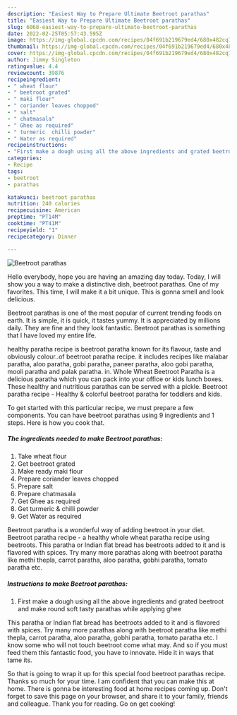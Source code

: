 ```yaml
---
description: "Easiest Way to Prepare Ultimate Beetroot parathas"
title: "Easiest Way to Prepare Ultimate Beetroot parathas"
slug: 6068-easiest-way-to-prepare-ultimate-beetroot-parathas
date: 2022-02-25T05:57:43.595Z
image: https://img-global.cpcdn.com/recipes/04f691b219679ed4/680x482cq70/beetroot-parathas-recipe-main-photo.jpg
thumbnail: https://img-global.cpcdn.com/recipes/04f691b219679ed4/680x482cq70/beetroot-parathas-recipe-main-photo.jpg
cover: https://img-global.cpcdn.com/recipes/04f691b219679ed4/680x482cq70/beetroot-parathas-recipe-main-photo.jpg
author: Jimmy Singleton
ratingvalue: 4.4
reviewcount: 39876
recipeingredient:
- " wheat flour"
- " beetroot grated"
- " maki flour"
- " coriander leaves chopped"
- " salt"
- " chatmasala"
- " Ghee as required"
- " turmeric  chilli powder"
- " Water as required"
recipeinstructions:
- "First make a dough using all the above ingredients and grated beetroot and make round soft tasty parathas while applying ghee"
categories:
- Recipe
tags:
- beetroot
- parathas

katakunci: beetroot parathas 
nutrition: 240 calories
recipecuisine: American
preptime: "PT14M"
cooktime: "PT41M"
recipeyield: "1"
recipecategory: Dinner

---
```



![Beetroot parathas](https://img-global.cpcdn.com/recipes/04f691b219679ed4/680x482cq70/beetroot-parathas-recipe-main-photo.jpg)

Hello everybody, hope you are having an amazing day today. Today, I will show you a way to make a distinctive dish, beetroot parathas. One of my favorites. This time, I will make it a bit unique. This is gonna smell and look delicious.

Beetroot parathas is one of the most popular of current trending foods on earth. It is simple, it is quick, it tastes yummy. It is appreciated by millions daily. They are fine and they look fantastic. Beetroot parathas is something that I have loved my entire life.

healthy paratha recipe is beetroot paratha known for its flavour, taste and obviously colour..of beetroot paratha recipe. it includes recipes like malabar paratha, aloo paratha, gobi paratha, paneer paratha, aloo gobi paratha, mooli paratha and palak paratha. in. Whole Wheat Beetroot Paratha is a delicious paratha which you can pack into your office or kids lunch boxes. These healthy and nutritious parathas can be served with a pickle. Beetroot paratha recipe - Healthy &amp; colorful beetroot paratha for toddlers and kids.


To get started with this particular recipe, we must prepare a few components. You can have beetroot parathas using 9 ingredients and 1 steps. Here is how you cook that.

<!--inarticleads1-->

##### The ingredients needed to make Beetroot parathas:

1. Take  wheat flour
1. Get  beetroot grated
1. Make ready  maki flour
1. Prepare  coriander leaves chopped
1. Prepare  salt
1. Prepare  chatmasala
1. Get  Ghee as required
1. Get  turmeric &amp; chilli powder
1. Get  Water as required


Beetroot paratha is a wonderful way of adding beetroot in your diet. Beetroot paratha recipe - a healthy whole wheat paratha recipe using beetroots. This paratha or Indian flat bread has beetroots added to it and is flavored with spices. Try many more parathas along with beetroot paratha like methi thepla, carrot paratha, aloo paratha, gobhi paratha, tomato paratha etc. 

<!--inarticleads2-->

##### Instructions to make Beetroot parathas:

1. First make a dough using all the above ingredients and grated beetroot and make round soft tasty parathas while applying ghee


This paratha or Indian flat bread has beetroots added to it and is flavored with spices. Try many more parathas along with beetroot paratha like methi thepla, carrot paratha, aloo paratha, gobhi paratha, tomato paratha etc. I know some who will not touch beetroot come what may. And so if you must feed them this fantastic food, you have to innovate. Hide it in ways that tame its. 

So that is going to wrap it up for this special food beetroot parathas recipe. Thanks so much for your time. I am confident that you can make this at home. There is gonna be interesting food at home recipes coming up. Don't forget to save this page on your browser, and share it to your family, friends and colleague. Thank you for reading. Go on get cooking!
